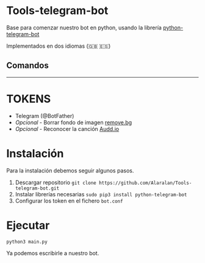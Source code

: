 # Tools-telegram-bot
Base para comenzar nuestro bot en python, usando la librería [python-telegram-bot](https://github.com/python-telegram-bot/python-telegram-bot)

Implementados en dos idiomas (🇬🇧 🇪🇸)

## Comandos
------
# TOKENS
- Telegram (@BotFather)
- *Opcional* - Borrar fondo de imagen [remove.bg](https://www.remove.bg/tools-api)
- *Opcional* - Reconocer la canción [Audd.io](https://dashboard.audd.io/)

# Instalación
Para la instalación debemos seguir algunos pasos.
1. Descargar repositorio
`git clone https://github.com/Alaralan/Tools-telegram-bot.git`
2. Instalar librerías necesarias
`sudo pip3 install python-telegram-bot`
3. Configurar los token en el fichero `bot.conf`



# Ejecutar
`python3 main.py`


Ya podemos escribirle a nuestro bot.
